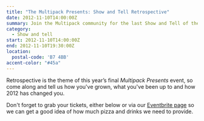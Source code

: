 ```yaml
---
title: "The Multipack Presents: Show and Tell Retrospective"
date: 2012-11-10T14:00:00Z
summary: Join the Multipack community for the last Show and Tell of the year, with a theme of retrospective.
category:
  - Show and tell
start: 2012-11-10T14:00:00Z
end: 2012-11-10T19:30:00Z
location:
  postal-code: 'B7 4BB'
accent-color: "#45a"
---
```

Retrospective is the theme of this year’s final *Multipack Presents* event, so come along and tell us how you've grown, what you've been up to and how 2012 has changed you.

Don't forget to grab your tickets, either below or via our [Eventbrite page](http://multipackpresents.eventbrite.co.uk/) so we can get a good idea of how much pizza and drinks we need to provide.

